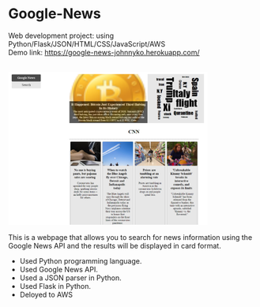 
# Google-News
Web development project: using Python/Flask/JSON/HTML/CSS/JavaScript/AWS <br>
Demo link: https://google-news-johnnyko.herokuapp.com/

</br>
<img src="screenshot.png" width="80%">


This is a webpage that allows you to search for news information using the Google News API and the results will be displayed in card format.

- Used Python programming language.
- Used Google News API.
- Used a JSON parser in Python.
- Used Flask in Python.
- Deloyed to AWS

